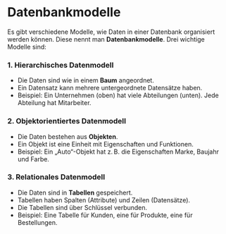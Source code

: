 # Datenbankmodelle

Es gibt verschiedene Modelle, wie Daten in einer Datenbank organisiert werden können. Diese nennt man **Datenbankmodelle**. Drei wichtige Modelle sind:

### 1. Hierarchisches Datenmodell
- Die Daten sind wie in einem **Baum** angeordnet.
- Ein Datensatz kann mehrere untergeordnete Datensätze haben.
- Beispiel: Ein Unternehmen (oben) hat viele Abteilungen (unten). Jede Abteilung hat Mitarbeiter.

### 2. Objektorientiertes Datenmodell
- Die Daten bestehen aus **Objekten**.
- Ein Objekt ist eine Einheit mit Eigenschaften und Funktionen.
- Beispiel: Ein „Auto“-Objekt hat z. B. die Eigenschaften Marke, Baujahr und Farbe.

### 3. Relationales Datenmodell
- Die Daten sind in **Tabellen** gespeichert.
- Tabellen haben Spalten (Attribute) und Zeilen (Datensätze).
- Die Tabellen sind über Schlüssel verbunden.
- Beispiel: Eine Tabelle für Kunden, eine für Produkte, eine für Bestellungen.
